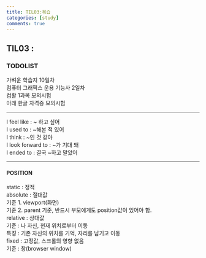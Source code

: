 ```yaml
---
title: TIL03:복습
categories: [study]
comments: true
---
```


## TIL03 :

### TODOLIST
가벼운 학습지 10일차<br>
컴퓨터 그래픽스 운용 기능사 2일차<br>
컴활 1과목 모의시험<br>
아래 한글 자격증 모의시험

***

I feel like : ~ 하고 싶어 <br>
I used to : ~해본 적 있어 <br>
I think : ~인 것 같아 <br>
I look forward to : ~가 기대 돼 <br>
I ended to : 결국 ~하고 말았어

***

#### POSITION
static : 정적<br>
absolute : 절대값<br>
   기준 1. viewport(화면)<br>
   기준 2. parent 기준, 반드시 부모에게도 position값이 있어야 함.<br>
relative : 상대값<br>
   기준 : 나 자신, 현재 위치로부터 이동<br>
   특징 : 기존 자신의 위치를 기억, 자리를 남기고 이동<br>
fixed : 고정값, 스크롤의 영향 없음<br>
   기준 : 창(browser window)
